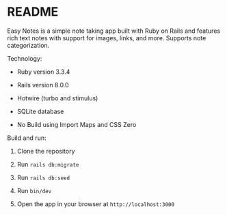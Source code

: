 # README

Easy Notes is a simple note taking app built with Ruby on Rails and features rich text notes with support for images, links, and more. Supports note categorization.

Technology:

- Ruby version 3.3.4

- Rails version 8.0.0

- Hotwire (turbo and stimulus)

- SQLite database

- No Build using Import Maps and CSS Zero

Build and run:

1. Clone the repository

2. Run `rails db:migrate`

3. Run `rails db:seed`

4. Run `bin/dev`

5. Open the app in your browser at `http://localhost:3000`
